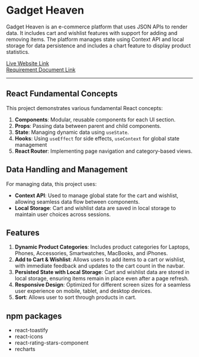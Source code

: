 # Gadget Heaven

Gadget Heaven is an e-commerce platform that uses JSON APIs to render data. It includes cart and wishlist features with support for adding and removing items. The platform manages state using Context API and local storage for data persistence and includes a chart feature to display product statistics.

[Live Website Link](https://gadget-heaven.surge.sh/)  
[Requirement Document Link](./design_docs/requirements.pdf)

---

## React Fundamental Concepts

This project demonstrates various fundamental React concepts:

1. **Components**: Modular, reusable components for each UI section.
2. **Props**: Passing data between parent and child components.
3. **State**: Managing dynamic data using `useState`.
4. **Hooks**: Using `useEffect` for side effects, `useContext` for global state management
5. **React Router**: Implementing page navigation and category-based views.

## Data Handling and Management

For managing data, this project uses:

- **Context API**: Used to manage global state for the cart and wishlist, allowing seamless data flow between components.
- **Local Storage**: Cart and wishlist data are saved in local storage to maintain user choices across sessions.

## Features

1. **Dynamic Product Categories**: Includes product categories for Laptops, Phones, Accessories, Smartwatches, MacBooks, and iPhones.
2. **Add to Cart & Wishlist**: Allows users to add items to a cart or wishlist, with immediate feedback and updates to the cart count in the navbar.
3. **Persisted State with Local Storage**: Cart and wishlist data are stored in local storage, ensuring items remain in place even after a page refresh.
4. **Responsive Design**: Optimized for different screen sizes for a seamless user experience on mobile, tablet, and desktop devices.
5. **Sort**: Allows user to sort through products in cart.

## npm packages
- react-toastify
- react-icons
- react-rating-stars-component
- recharts
